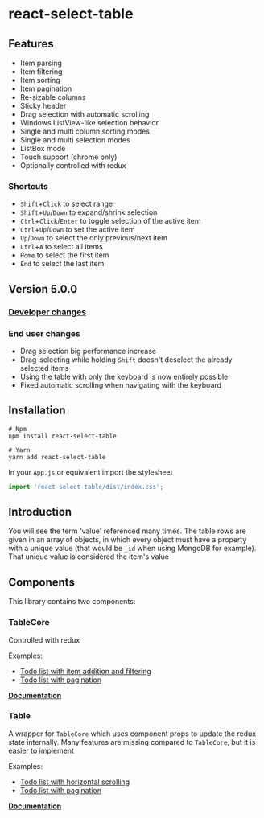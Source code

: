 # react-select-table

## Features

* Item parsing
* Item filtering
* Item sorting
* Item pagination
* Re-sizable columns
* Sticky header
* Drag selection with automatic scrolling
* Windows ListView-like selection behavior
* Single and multi column sorting modes
* Single and multi selection modes
* ListBox mode
* Touch support (chrome only)
* Optionally controlled with redux

### Shortcuts

* `Shift`+`Click` to select range
* `Shift`+`Up`/`Down` to expand/shrink selection
* `Ctrl`+`Click`/`Enter` to toggle selection of the active item
* `Ctrl`+`Up`/`Down` to set the active item
* `Up`/`Down` to select the only previous/next item
* `Ctrl`+`A` to select all items
* `Home` to select the first item
* `End` to select the last item



## Version 5.0.0

### [Developer changes](./docs/changes.md)

### End user changes

* Drag selection big performance increase
* Drag-selecting while holding `Shift` doesn't deselect the already selected items
* Using the table with only the keyboard is now entirely possible
* Fixed automatic scrolling when navigating with the keyboard



## Installation

```shell
# Npm
npm install react-select-table

# Yarn
yarn add react-select-table
```

In your `App.js` or equivalent import the stylesheet

````javascript
import 'react-select-table/dist/index.css';
````



## Introduction

You will see the term 'value' referenced many times. The table rows are given in an array of objects, in which every object must have a property with a unique value (that would be `_id` when using MongoDB for example). That unique value is considered the item's value



## Components

This library contains two components: 

### TableCore

Controlled with redux

Examples:

* [Todo list with item addition and filtering](https://codesandbox.io/s/tablecore-v4-todos-99eue)
* [Todo list with pagination](https://codesandbox.io/s/tablecore-v4-pagination-ozgqt)

**[Documentation](/docs/core.md)**

### Table

A wrapper for `TableCore` which uses component props to update the redux state internally. Many features are missing compared to `TableCore`, but it is easier to implement

Examples: 

* [Todo list with horizontal scrolling](https://codesandbox.io/s/table-v4-simple-pqtos)
* [Todo list with pagination](https://codesandbox.io/s/table-v4-pagination-r8vw1)

**[Documentation](/docs/table.md)**